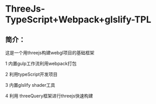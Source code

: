 # ThreeJs-TypeScript+Webpack+glslify-TPL

## 简介：

这是一个用threejs构建webgl项目的基础框架

1 内置gulp工作流利用webpack打包

2 利用typeScript开发项目

3 内置glslify shader工具

4 利用 threeQuery框架进行threejs快速构建

